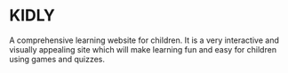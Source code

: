 # KIDLY
A comprehensive learning website for children. It is a very interactive and visually appealing site which will make learning fun and easy for children using games and quizzes.
